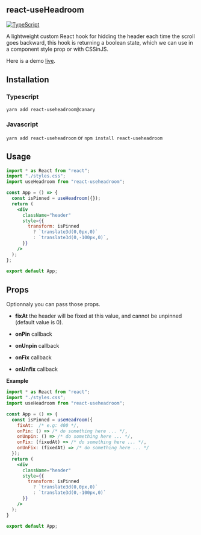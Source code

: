## react-useHeadroom

[![TypeScript](https://badges.frapsoft.com/typescript/code/typescript.svg?v=101)](https://github.com/microsoft/TypeScript)

A lightweight custom React hook for hidding the header each time the scroll goes backward, this hook is returning a boolean state, which we can use in a component style prop or with CSSinJS.

Here is a demo [live](https://codesandbox.io/s/tender-snowflake-zf79v).

## Installation
### Typescript

`yarn add react-useheadroom@canary`

### Javascript
`yarn add react-useheadroom` or `npm install react-useheadroom`

## Usage

```jsx
import * as React from "react";
import "./styles.css";
import useHeadroom from "react-useheadroom";

const App = () => {
  const isPinned = useHeadroom({});
  return (
    <div
      className="header"
      style={{
        transform: isPinned
          ? `translate3d(0,0px,0)`
          : `translate3d(0,-100px,0)`,
      }}
    />
  );
};

export default App;
```

## Props

Optionnaly you can pass those props.

- **fixAt** the header will be fixed at this value, and cannot be unpinned (default value is 0).

- **onPin** callback

- **onUnpin** callback

- **onFix** callback

- **onUnfix** callback

**Example**

```jsx
import * as React from "react";
import "./styles.css";
import useHeadroom from "react-useheadroom";

const App = () => {
  const isPinned = useHeadroom({
    fixAt:  /* e.g: 400 */,
    onPin: () => /* do something here ... */,
    onUnpin: () => /* do something here ... */,
    onFix: (fixedAt) => /* do something here ... */,
    onUnFix: (fixedAt) => /* do something here ... */
  });
  return (
    <div
      className="header"
      style={{
        transform: isPinned
          ? `translate3d(0,0px,0)`
          : `translate3d(0,-100px,0)`
      }}
    />
  );
}

export default App;
```
